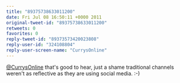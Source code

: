 ```yaml
---
title: "89375738633011200"
date: Fri Jul 08 16:50:11 +0000 2011
original-tweet-id: "89375738633011200"
retweets: 0
favorites: 0
reply-tweet-id: "89373573420023808"
reply-user-id: "324108804"
reply-user-screen-name: "CurrysOnline"
---
```

<a href="https://twitter.com/CurrysOnline">@CurrysOnline</a> that's good to hear, just a shame traditional channels weren't as reflective as they are using social media. :-)

